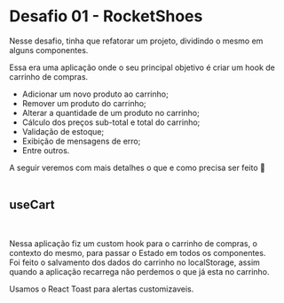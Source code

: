 # Desafio 01 - RocketShoes

Nesse desafio, tinha que refatorar um projeto, dividindo o mesmo em alguns componentes. 



Essa era uma aplicação onde o seu principal objetivo é criar um hook de carrinho de compras. 

- Adicionar um novo produto ao carrinho;
- Remover um produto do carrinho;
- Alterar a quantidade de um produto no carrinho;
- Cálculo dos preços sub-total e total do carrinho;
- Validação de estoque;
- Exibição de mensagens de erro;
- Entre outros.

A seguir veremos com mais detalhes o que e como precisa ser feito 🚀
<br>
<br>


## useCart
<br>

Nessa aplicação fiz um custom hook para o carrinho de compras, o contexto do mesmo, para passar o Estado em todos os componentes.
<br>
Foi feito o salvamento dos dados do carrinho no localStorage, assim quando a aplicação recarrega não perdemos o que já esta no carrinho.

Usamos o React Toast para alertas customizaveis.

<br> <br>







